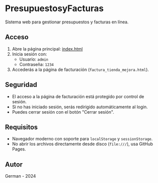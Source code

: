 # PresupuestosyFacturas

Sistema web para gestionar presupuestos y facturas en línea.

## Acceso

1. Abre la página principal: [index.html](https://yerman2014.github.io/PresupuestosyFacturas/index.html)
2. Inicia sesión con:
   - Usuario: `admin`
   - Contraseña: `1234`
3. Accederás a la página de facturación (`factura_tienda_mejora.html`).

## Seguridad

- El acceso a la página de facturación está protegido por control de sesión.
- Si no has iniciado sesión, serás redirigido automáticamente al login.
- Puedes cerrar sesión con el botón "Cerrar sesión".

## Requisitos

- Navegador moderno con soporte para `localStorage` y `sessionStorage`.
- No abrir los archivos directamente desde disco (`file:///`), usa GitHub Pages.

## Autor

German - 2024

